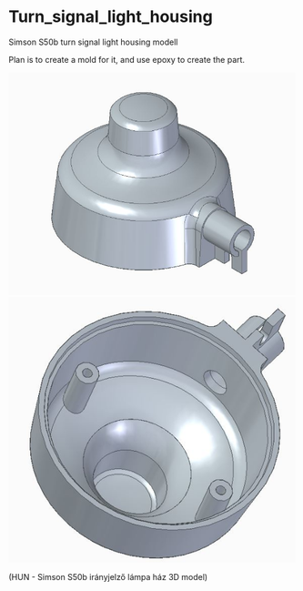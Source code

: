 # Turn_signal_light_housing
Simson S50b turn signal light housing modell

Plan is to create a mold for it, and use epoxy to create the part.

![Turn_signal_light_housing](part_1.JPG)
![Turn_signal_light_housing](part_2.JPG)

(HUN - Simson S50b irányjelző lámpa ház 3D model)
